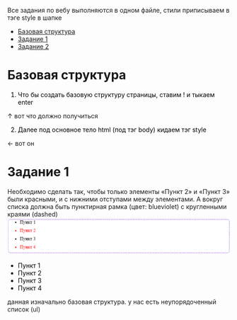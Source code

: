 Все задания по вебу выполняются в одном файле, стили приписываем в тэге style в шапке 

* [Базовая структура](#1)
* [Задание 1](#2)
* [Задание 2](#3)


# <a id='1'>Базовая структура</a> 
1) Что бы создать базовую структуру страницы, ставим ! и тыкаем enter

<!DOCTYPE html>
<html lang="en">
<head>
    <meta charset="UTF-8">
    <meta name="viewport" content="width=device-width, initial-scale=1.0">
    <title>Document</title>
</head>
<body>
    
</body>
</html>

↑ вот что должно получиться

2) Далее под основное тело html (под тэг body) кидаем тэг style

<!DOCTYPE html>
<html lang="en">
<head>
    <meta charset="UTF-8">
    <meta name="viewport" content="width=device-width, initial-scale=1.0">
    <title>Document</title>
    
</head>
<body>
    
</body>
<style></style> ← вот он
</html>

# <a id='2'>Задание 1</a>
Необходимо сделать так, чтобы только элементы «Пункт 2» и «Пункт 3» были красными, 
и с нижними отступами между элементами. А вокруг списка должна быть пунктирная рамка (цвет: blueviolet) 
с кругленными краями (dashed)
![alt text](image.png)

 <!DOCTYPE html>
<body>
  	<ul>
        <li>Пункт 1</li>
        <li>Пункт 2</li>
        <li>Пункт 3</li>
        <li>Пункт 4</li>
      </ul>
</body>
<style>
li {
  color: black;
}
</style>

данная изначально базовая структура. у нас есть неупорядоченный список (ul)

